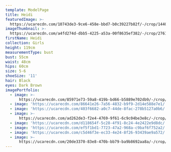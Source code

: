 ```yaml
---
template: ModelPage
title: Heidi
featuredImage: >-
  https://ucarecdn.com/10743de3-9ce6-458e-bbd7-b0c39227b82f/-/crop/1440x915/0,23/-/preview/
imageThumbnail: >-
  https://ucarecdn.com/a4fd274d-dbb5-4225-a53a-00f8635ef382/-/crop/2761x3861/224,299/-/preview/
firstName: Heidi
collection: Girls
height: 119cm
measurementType: bust
bust: 55cm
waist: 48cm
hips: 60cm
size: 5-6
shoeSize: '11'
hair: Black
eyes: Dark Brown
imagePortfolio:
  - image: >-
      https://ucarecdn.com/85971e73-59a8-419b-bd66-b5889e702db9/-/crop/2801x3771/194,329/-/preview/
  - image: 'https://ucarecdn.com/86641e26-7a56-4832-b9f9-2d14e588e7e1/'
  - image: 'https://ucarecdn.com/403f6682-a0c7-44de-8fac-278b5127a0b6/'
  - image: >-
      https://ucarecdn.com/ad262de3-f2e4-4769-9f61-6c9c04be3e8c/-/crop/997x932/280,0/-/preview/
  - image: 'https://ucarecdn.com/d118654f-5c28-4f91-8c24-4e2422e9d8dc/'
  - image: 'https://ucarecdn.com/ef5f1bd1-7723-47a2-968a-c9baf6f752a2/'
  - image: 'https://ucarecdn.com/c5d46f3e-ec33-4e24-8f26-93439ae9a572/'
  - image: >-
      https://ucarecdn.com/20de3370-83e8-470b-bb79-ba9b8692aa8a/-/crop/1203x2044/188,264/-/preview/
---
```


